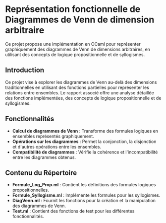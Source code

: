 # Représentation fonctionnelle de Diagrammes de Venn de dimension arbitraire

Ce projet propose une implémentation en OCaml pour représenter graphiquement des diagrammes de Venn de dimensions arbitraires, en utilisant des concepts de logique propositionnelle et de syllogismes.

## Introduction

Ce projet vise à explorer les diagrammes de Venn au-delà des dimensions traditionnelles en utilisant des fonctions partielles pour représenter les relations entre ensembles. Le rapport associé offre une analyse détaillée des fonctions implémentées, des concepts de logique propositionnelle et de syllogismes.

## Fonctionnalités

- **Calcul de diagrammes de Venn** : Transforme des formules logiques en ensembles représentés graphiquement.
- **Opérations sur les diagrammes** : Permet la conjonction, la disjonction et d'autres opérations entre les ensembles.
- **Compatibilité de diagrammes** : Vérifie la cohérence et l'incompatibilité entre les diagrammes obtenus.

## Contenu du Répertoire

- **Formule\_Log\_Prop.ml** : Contient les définitions des formules logiques propositionnelles.
- **Formule\_Syllogisme.ml** : Implémente les formules pour les syllogismes.
- **DiagVenn.ml** : Fournit les fonctions pour la création et la manipulation des diagrammes de Venn.
- **Test.ml** : Contient des fonctions de test pour les différentes fonctionnalités.
